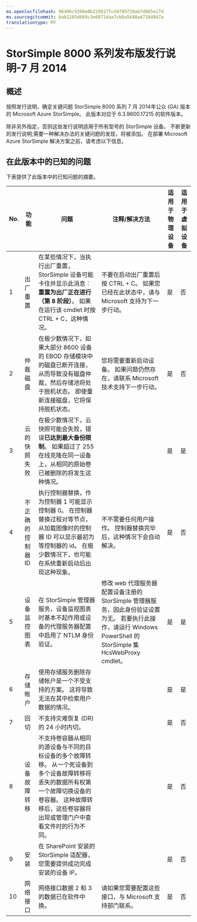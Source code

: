 ```yaml
---
ms.openlocfilehash: 96496c93b0e0b229817fcd4f95f29ab7d065e17d
ms.sourcegitcommit: bab1265d669c3e6871daa7cb8a5640a47104947a
translationtype: MT
---
```

<properties 
    pageTitle="StorSimple 8000 系列发布版发行说明-7 月 2014年 |Microsoft Azure"
    description="描述新功能、 问题和解决方法 7 月 2014 Microsoft Azure StorSimple 发行版。"
    services="storsimple"
    documentationCenter="NA"
    authors="SharS"
    manager="carolz"
    editor="" />
 <tags 
    ms.service="storsimple"
    ms.devlang="NA"
    ms.topic="article"
    ms.tgt_pltfrm="NA"
    ms.workload="TBD"
    ms.date="08/19/2015"
    ms.author="v-sharos" />

# StorSimple 8000 系列发布版发行说明-7 月 2014 

## 概述

按照发行说明，确定关键问题 StorSimple 8000 系列 7 月 2014年公众 (GA) 版本的 Microsoft Azure StorSimple。 此版本对应于 6.3.9600.17215 的软件版本。  

除非另外指定，否则这些发行说明适用于所有型号的 StorSimple 设备。 不断更新的发行说明;需要一种解决办法的关键问题的发现，将被添加。 在部署 Microsoft Azure StorSimple 解决方案之前，请考虑以下信息。  

## 在此版本中的已知的问题
下表提供了此版本中的已知问题的摘要。  
 
| No. | 功能 | 问题 | 注释/解决方法 | 适用于物理设备 | 适用于虚拟设备 |
|-----|---------|-------|----------------------------|----------------------------|---------------------------|
| 1 | 出厂重置 | 在某些情况下，当执行出厂重置，StorSimple 设备可能卡住并显示此消息︰**重置为出厂正在进行 （第 8 阶段）**。 如果在运行该 cmdlet 时按 CTRL + C，这种情况。 | 不要在启动出厂重置后按 CTRL + C。 如果您已经在此状态中，请与 Microsoft 支持为下一步行动。 | 是 | 否 |
| 2 | 仲裁磁盘 | 在极少数情况下，如果大部分 8600 设备的 EBOD 存储模块中的磁盘已断开连接，从而导致没有磁盘仲裁，然后存储池将处于脱机状态。 即使重新连接磁盘，它将保持脱机状态。 | 您将需要重新启动设备。 如果问题仍然存在，请联系 Microsoft 技术支持下一步行动。 | 是 | 否 |
| 3 | 云的快照失败 | 在极少数情况下，云快照可能会失败，错误**已达到最大备份限制**。 如果超过了 255 在线克隆在同一设备上，从相同的原始卷已被删除的将发生这种情况。 | | 是 | 是 |
| 4 | 不正确的控制器 ID | 执行控制器替换，作为控制器 1 可能显示控制器 0。 在控制器替换过程对等节点，从加载图像时的控制器 ID 可以显示最初为等控制器的 id。 在极少数情况下，也可能在系统重新启动后出现这种现象。 | 不不需要任何用户操作。 控制器替换完毕后，这种情况下会自动解决。 | 是 | 否 |
| 5 | 设备监控图表 | 在 StorSimple 管理器服务，设备监视图表时基本不起作用或设备的代理服务器配置中启用了 NTLM 身份验证。 | 修改 web 代理服务器配置设备注册的 StorSimple 管理器服务，因此身份验证设置为无。 若要执行此操作，请运行 Windows PowerShell 的 StorSimple 集 HcsWebProxy cmdlet。 | 是 | 是 |
| 6 | 存储帐户 | 使用存储服务删除存储帐户是一个不受支持的方案。 这将导致无法在其中检索用户数据的情况。 | | 是 | 是 |
| 7 | 回切 | 不支持灾难恢复 (DR) 的 24 小时内切。 | | 是 | 否 |
| 8 | 设备故障转移 | 不支持卷容器从相同的源设备与不同的目标设备的多个故障转移。 从一个死设备到多个设备故障转移将丢失的数据所有权第一个故障切换设备的卷容器。 这种故障转移后，这些卷容器将出现或管理门户中查看文件时的行为不同。 | | 是 | 否 |
| 9 | 安装 | 在 SharePoint 安装的 StorSimple 适配器，您需要提供成功完成安装的设备 IP。 | | 是 | 否 |
| 10 | 网络接口 | 网络接口数据 2 和 3 的数据已在软件中换。 | 请如果您需要配置这些接口，与 Microsoft 支持部门联系。 | 是 | 否 |


 